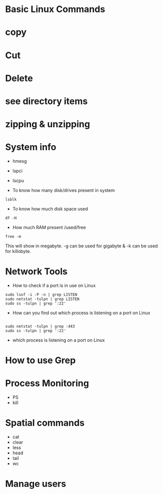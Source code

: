# Basic Linux Commands

# copy

# Cut

# Delete

# see directory items

# zipping & unzipping

# System info 
- hmesg
- lspci
- lscpu
  
- To know how many disk/drives present in system 

```
lsblk
```

- To know how much disk space used
```
df -H
```
- How much RAM present /used/free 
```
free -m
```

 This will show in megabyte. -g can be used for gigabyte & -k can be used for killobyte.  


# Network Tools
- How to check if a port is in use on Linux

``` 
sudo lsof -i -P -n | grep LISTEN
sudo netstat -tulpn | grep LISTEN
sudo ss -tulpn | grep ':22'
```
- How can you find out which process is listening on a port on Linux

```

sudo netstat -tulpn | grep :443
sudo ss -tulpn | grep ':22'
```
- which process is listening on a port on Linux

# How to use Grep 
# Process Monitoring 
- PS
- kill


# Spatial commands
- cat
- clear
- less 
- head
- tail
- wc

# Manage users 